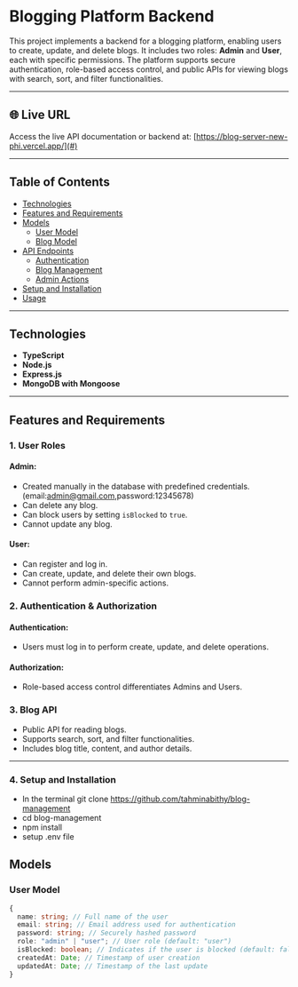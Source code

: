 # Blogging Platform Backend

This project implements a backend for a blogging platform, enabling users to create, update, and delete blogs. It includes two roles: **Admin** and **User**, each with specific permissions. The platform supports secure authentication, role-based access control, and public APIs for viewing blogs with search, sort, and filter functionalities.

---

## 🌐 Live URL

Access the live API documentation or backend at: [https://blog-server-new-phi.vercel.app/](#)

---

## Table of Contents

- [Technologies](#technologies)
- [Features and Requirements](#features-and-requirements)
- [Models](#models)
  - [User Model](#user-model)
  - [Blog Model](#blog-model)
- [API Endpoints](#api-endpoints)
  - [Authentication](#1-authentication)
  - [Blog Management](#2-blog-management)
  - [Admin Actions](#3-admin-actions)
- [Setup and Installation](#setup-and-installation)
- [Usage](#usage)

---

## Technologies

- **TypeScript**
- **Node.js**
- **Express.js**
- **MongoDB with Mongoose**

---

## Features and Requirements

### 1. User Roles

#### Admin:

- Created manually in the database with predefined credentials.(email:admin@gmail.com,password:12345678)
- Can delete any blog.
- Can block users by setting `isBlocked` to `true`.
- Cannot update any blog.

#### User:

- Can register and log in.
- Can create, update, and delete their own blogs.
- Cannot perform admin-specific actions.

### 2. Authentication & Authorization

#### Authentication:

- Users must log in to perform create, update, and delete operations.

#### Authorization:

- Role-based access control differentiates Admins and Users.

### 3. Blog API

- Public API for reading blogs.
- Supports search, sort, and filter functionalities.
- Includes blog title, content, and author details.

---

### 4. Setup and Installation

- In the terminal git clone https://github.com/tahminabithy/blog-management
- cd blog-management
- npm install
- setup .env file

## Models

### User Model

```typescript
{
  name: string; // Full name of the user
  email: string; // Email address used for authentication
  password: string; // Securely hashed password
  role: "admin" | "user"; // User role (default: "user")
  isBlocked: boolean; // Indicates if the user is blocked (default: false)
  createdAt: Date; // Timestamp of user creation
  updatedAt: Date; // Timestamp of the last update
}
```
